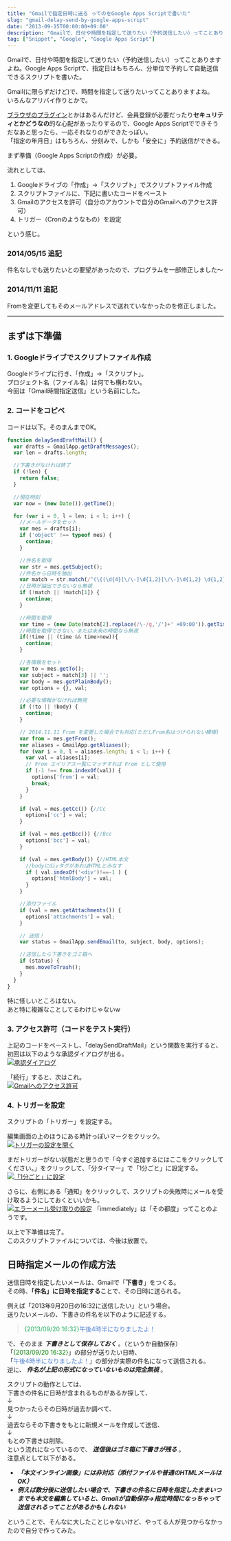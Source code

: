 ```yaml
---
title: "Gmailで指定日時に送る ってのをGoogle Apps Scriptで書いた"
slug: "gmail-delay-send-by-google-apps-script"
date: "2013-09-15T00:00:00+09:00"
description: "Gmailで、日付や時間を指定して送りたい（予約送信したい）ってことありますよね。Google Apps Scriptで、指定日はもちろん、分単位で予約して自動送信できるスクリプトを書いた。"
tag: ["Snippet", "Google", "Google Apps Script"]
---
```


Gmailで、日付や時間を指定して送りたい（予約送信したい）ってことありますよね。Google Apps Scriptで、指定日はもちろん、分単位で予約して自動送信できるスクリプトを書いた。

<!--more-->

Gmail(に限らずだけど)で、時間を指定して送りたいってことありますよね。  
いろんなアリバイ作りとかで。

<a href="http://android-smart.com/2012/03/right-inbox.html" target="_blank" rel="nofollow">ブラウザのプラグイン</a>とかはあるんだけど、会員登録が必要だったり<strong>セキュリティとかどうなの</strong>的な心配があったりするので、Google Apps Scriptでできそうだなあと思ったら、一応それなりのができたっぽい。  
「指定の年月日」はもちろん、分刻みで、しかも「安全に」予約送信ができる。

まず準備（Google Apps Scriptの作成）が必要。

流れとしては、

1. Googleドライブの「作成」→「スクリプト」でスクリプトファイル作成
2. スクリプトファイルに、下記に書いたコードをペースト
3. Gmailのアクセスを許可（自分のアカウントで自分のGmailへのアクセス許可）
4. トリガー（Cronのようなもの）を設定</li>

という感じ。

### 2014/05/15 追記

件名なしでも送りたいとの要望があったので、プログラムを一部修正しました～

### 2014/11/11 追記

Fromを変更してもそのメールアドレスで送れていなかったのを修正しました。

- - -


## まずは下準備

### 1. Googleドライブでスクリプトファイル作成

Googleドライブに行き、「作成」→「スクリプト」。  
プロジェクト名（ファイル名）は何でも構わない。  
今回は「Gmail時間指定送信」という名前にした。

### 2. コードをコピペ

コードは以下。そのまんまでOK。

```js
function delaySendDraftMail() {
  var drafts = GmailApp.getDraftMessages();
  var len = drafts.length;

  //下書きがなければ終了
  if (!len) {
    return false;
  }

  //現在時刻
  var now = (new Date()).getTime();

  for (var i = 0, l = len; i < l; i++) {
    //メールデータをセット
    var mes = drafts[i];
    if ('object' !== typeof mes) {
      continue;
    }

    //件名を取得
    var str = mes.getSubject();
    //件名から日時を抽出
    var match = str.match(/^(\{(\d{4}[\/\-]\d{1,2}[\/\-]\d{1,2} \d{1,2}:\d{1,2})\}) ?(.*)?/);
    //日時が抽出できないなら無視
    if (!match || !match[1]) {
      continue;
    }

    //時間を取得
    var time = (new Date(match[2].replace(/\-/g,'/')+' +09:00')).getTime();
    //時間を取得できない、または未来の時間なら無視
    if(!time || (time && time>now)){
      continue;
    }

    //各情報をセット
    var to = mes.getTo();
    var subject = match[3] || '';
    var body = mes.getPlainBody();
    var options = {}, val;

    //必要な情報がなければ無視
    if (!to || !body) {
      continue;
    }

    // 2014.11.11 From を変更した場合でも対応(ただしFrom名はつけられない模様)
    var from = mes.getFrom();
    var aliases = GmailApp.getAliases();
    for (var i = 0, l = aliases.length; i < l; i++) {
      var val = aliases[i];
      // From エイリアス一覧にマッチすれば From として使用
      if (-1 !== from.indexOf(val)) {
        options['from'] = val;
        break;
      }
    }

    if (val = mes.getCc()) {//Cc
      options['cc'] = val;
    }

    if (val = mes.getBcc()) {//Bcc
      options['bcc'] = val;
    }

    if (val = mes.getBody()) {//HTML本文
      //bodyにdivタグがあればHTMLとみなす
      if ( val.indexOf('<div')!==-1 ) {
        options['htmlBody'] = val;
      }
    }

    //添付ファイル
    if (val = mes.getAttachments()) {
      options['attachments'] = val;
    }

    // 送信！
    var status = GmailApp.sendEmail(to, subject, body, options);

    //送信したら下書きをゴミ箱へ
    if (status) {
      mes.moveToTrash();
    }
  }
}
```

特に怪しいところはない。  
あと特に複雑なことしてるわけじゃないw

### 3. アクセス許可（コードをテスト実行）

上記のコードをペーストし、「delaySendDraftMail」という関数を実行すると、初回は以下のような承認ダイアログが出る。  
<a href="http://lh4.ggpht.com/-t8mOTQYP27I/UjVXWm8sOLI/AAAAAAAADWs/2vRpuuBNHRI/s291/2013-09-15_093131.png" target="_blank"><img class="aligncenter" alt="承認ダイアログ" src="http://lh4.ggpht.com/-t8mOTQYP27I/UjVXWm8sOLI/AAAAAAAADWs/2vRpuuBNHRI/s291/2013-09-15_093131.png" /></a>

「続行」すると、次はこれ。  
<a href="http://lh4.ggpht.com/-UsJSPbbY3KQ/UjVXX4hjDoI/AAAAAAAADW0/l267Re4Ut0I/s602/2013-09-15_093222.png" target="_blank"><img class="aligncenter" alt="Gmailへのアクセス許可" src="http://lh4.ggpht.com/-UsJSPbbY3KQ/UjVXX4hjDoI/AAAAAAAADW0/l267Re4Ut0I/s602/2013-09-15_093222.png" /></a>

### 4. トリガーを設定

スクリプトの「トリガー」を設定する。

編集画面の上のほうにある時計っぽいマークをクリック。  
<a href="http://lh6.ggpht.com/-LgQ7EP9JT-s/UjVXYhQShnI/AAAAAAAADW8/pD5muOyR7-Q/s527/2013-09-15_154126.png" target="_blank"><img class="aligncenter" alt="トリガーの設定を開く" src="http://lh6.ggpht.com/-LgQ7EP9JT-s/UjVXYhQShnI/AAAAAAAADW8/pD5muOyR7-Q/s527/2013-09-15_154126.png" /></a>

まだトリガーがない状態だと思うので「今すぐ追加するにはここをクリックしてください。」をクリックして、「分タイマー」で「1分ごと」に設定する。  
<a href="http://lh4.ggpht.com/-Ywi0JAKJ6Cc/UjVXZk1YPUI/AAAAAAAADXE/uTlJuKwIM4Q/s854/2013-09-15_154211.png" target="_blank"><img class="aligncenter" alt="「1分ごと」に設定" src="http://lh4.ggpht.com/-Ywi0JAKJ6Cc/UjVXZk1YPUI/AAAAAAAADXE/uTlJuKwIM4Q/s640/2013-09-15_154211.png" /></a>

さらに、右側にある「通知」をクリックして、スクリプトの失敗時にメールを受け取るようにしておくといいかも。  
<a href="http://lh4.ggpht.com/-LSakb9PhhWE/UjVXar2wBGI/AAAAAAAADXM/U2EbyhKg1lc/s456/2013-09-15_154308.png" target="_blank"><img class="aligncenter" alt="エラーメール受け取りの設定" src="http://lh4.ggpht.com/-LSakb9PhhWE/UjVXar2wBGI/AAAAAAAADXM/U2EbyhKg1lc/s456/2013-09-15_154308.png" /></a>
「immediately」は「その都度」ってことのようです。

以上で下準備は完了。  
このスクリプトファイルについては、今後は放置で。


## 日時指定メールの作成方法

送信日時を指定したいメールは、Gmailで「<strong>下書き</strong>」をつくる。  
その時、<strong>「件名」に日時を指定する</strong>ことで、その日時に送られる。

例えば「2013年9月20日の16:32に送信したい」という場合。  
送りたいメールの、下書きの件名を以下のように記述する。

> <span style="color:#27AE60">{2013/09/20 16:32}</span><span style="color:#5282D3">午後4時半になりましたよ！</span>

で、そのまま ***下書きとして保存しておく*** 。（というか自動保存）  
「<span style="color:green">{2013/09/20 16:32}</span>」の部分が送りたい日時、  
「<span style="color:#5282D3">午後4時半になりましたよ！</span>」の部分が実際の件名になって送信される。  
逆に、 ***件名が上記の形式になっていないものは完全無視*** 。  

スクリプトの動作としては、  
下書きの件名に日時が含まれるものがあるか探して、  
↓  
見つかったらその日時が過去か調べて、  
↓  
過去ならその下書きをもとに新規メールを作成して送信、  
↓  
もとの下書きは削除。  
という流れになっているので、 ***送信後はゴミ箱に下書きが残る*** 。  
注意点として以下がある。

- ***「本文インライン画像」には非対応（添付ファイルや普通のHTMLメールはOK）***
- ***例えば数分後に送信したい場合で、下書きの件名に日時を指定したままいつまでも本文を編集していると、Gmailが自動保存→指定時間になっちゃって送信されるってことがあるかもしれない***

ということで、そんなに大したことじゃないけど、やってる人が見つからなかったので自分で作ってみた。
